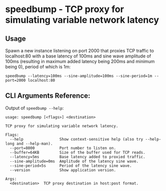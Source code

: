 # speedbump - TCP proxy for simulating variable network latency

## Usage

Spawn a new instance listening on port 2000 that proxies TCP traffic to localhost:80 with a base latency of 100ms and sine wave amplitude of 100ms (resulting in maximum added latency being 200ms and minimum being 0), period of which is 1m:

```
speedbump --latency=100ms --sine-amplitude=100ms --sine-period=1m --port=2000 localhost:80
```

## CLI Arguments Reference:

Output of `speedbump --help`:

```
usage: speedbump [<flags>] <destination>

TCP proxy for simulating variable network latency.

Flags:
  --help                Show context-sensitive help (also try --help-long and --help-man).
  --port=8000           Port number to listen on.
  --buffer=64KB         Size of the buffer used for TCP reads.
  --latency=5ms         Base latency added to proxied traffic.
  --sine-amplitude=0ms  Amplitude of the latency sine wave.
  --sine-period=5s      Period of the latency sine wave.
  --version             Show application version.

Args:
  <destination>  TCP proxy destination in host:post format.
```